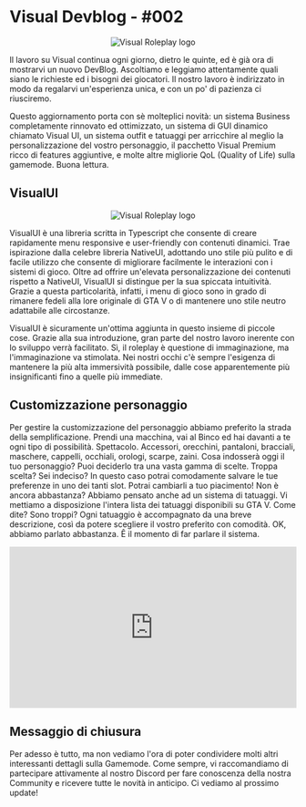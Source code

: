 # Visual Devblog - #002

<div align="center"><img src="https://i.imgur.com/6iNBset.png" alt="Visual Roleplay logo"/></div>

Il lavoro su Visual continua ogni giorno, dietro le quinte, ed è già ora di mostrarvi un nuovo DevBlog. 
Ascoltiamo e leggiamo attentamente quali siano le richieste ed i bisogni dei giocatori. Il nostro lavoro è indirizzato in modo da regalarvi un'esperienza unica, e con un po' di pazienza ci riusciremo. 
	
Questo aggiornamento porta con sè molteplici novità: un sistema Business completamente rinnovato ed ottimizzato, un sistema di GUI dinamico chiamato Visual UI, un sistema outfit e tatuaggi per arricchire al meglio la personalizzazione del vostro personaggio, il pacchetto Visual Premium ricco di features aggiuntive, e molte altre migliorie QoL (Quality of Life) sulla gamemode. Buona lettura.

## VisualUI

<div align="center"><img src="https://i.imgur.com/Qc2zhSW.png" alt="Visual Roleplay logo"/></div>

VisualUI è una libreria scritta in Typescript che consente di creare rapidamente menu responsive e user-friendly con contenuti dinamici. Trae ispirazione dalla celebre libreria NativeUI, adottando uno stile più pulito e di facile utilizzo che consente di migliorare facilmente le interazioni con i sistemi di gioco. 
Oltre ad offrire un'elevata personalizzazione dei contenuti rispetto a NativeUI, VisualUI si distingue per la sua spiccata intuitività. Grazie a questa particolarità, infatti, i menu di gioco sono in grado di rimanere fedeli alla lore originale di GTA V o di mantenere uno stile neutro adattabile alle circostanze.
	
VisualUI è sicuramente un'ottima aggiunta in questo insieme di piccole cose. Grazie alla sua introduzione, gran parte del nostro lavoro inerente con lo sviluppo verrà facilitato. 
Sì, il roleplay è questione di immaginazione, ma l'immaginazione va stimolata. 
Nei nostri occhi c'è sempre l'esigenza di mantenere la più alta immersività possibile, dalle cose apparentemente più insignificanti fino a quelle più immediate.

## Customizzazione personaggio
Per gestire la customizzazione del personaggio abbiamo preferito la strada della semplificazione. 
Prendi una macchina, vai al Binco ed hai davanti a te ogni tipo di possibilità. 
Spettacolo. Accessori, orecchini, pantaloni, bracciali, maschere, cappelli, occhiali, orologi, scarpe, zaini. Cosa indosserà oggi il tuo personaggio?
Puoi deciderlo tra una vasta gamma di scelte. Troppa scelta? Sei indeciso?
In questo caso potrai comodamente salvare le tue preferenze in uno dei tanti slot.
Potrai cambiarli a tuo piacimento! Non è ancora abbastanza?
Abbiamo pensato anche ad un sistema di tatuaggi. Vi mettiamo a disposizione l'intera lista dei tatuaggi disponibili su GTA V. Come dite? Sono troppi?
Ogni tatuaggio è accompagnato da una breve descrizione, così da potere scegliere il vostro preferito con comodità. OK, abbiamo parlato abbastanza.
Ê il momento di far parlare il sistema.

<div align="center" style="overflow:hidden; padding-bottom:56.25%; position:relative; height:0;">
	<iframe style="left:0; top:0; height:100%; width:100%; position:absolute;" width="420" height="315" src="https://www.youtube.com/embed/935Wat-HT6E" frameborder="0" allow="accelerometer; autoplay; clipboard-write; encrypted-media; gyroscope; picture-in-picture" allowfullscreen></iframe>
</div>

## Messaggio di chiusura
Per adesso è tutto, ma non vediamo l'ora di poter condividere molti altri interessanti dettagli sulla Gamemode.
Come sempre, vi raccomandiamo di partecipare attivamente al nostro Discord per fare conoscenza della nostra Community e ricevere tutte le novità in anticipo.
Ci vediamo al prossimo update!
